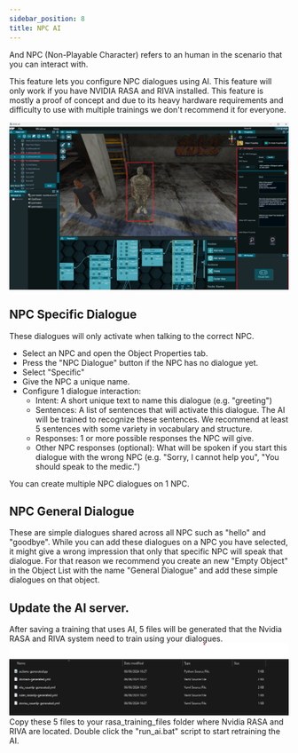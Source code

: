 ```yaml
---
sidebar_position: 8
title: NPC AI
---
```


And NPC (Non-Playable Character) refers to an human in the scenario that you can interact with.

This feature lets you configure NPC dialogues using AI. This feature will only work if you have NVIDIA RASA and RIVA installed. This feature is mostly a proof of concept and due to its heavy hardware requirements and difficulty to use with multiple trainings we don't recommend it for everyone.

![NPC settings](/img/AI/image.png)

## NPC Specific Dialogue
These dialogues will only activate when talking to the correct NPC.
- Select an NPC and open the Object Properties tab.
- Press the "NPC Dialogue" button if the NPC has no dialogue yet.
- Select "Specific"
- Give the NPC a unique name.
- Configure 1 dialogue interaction:
    - Intent: A short unique text to name this dialogue (e.g. "greeting")
    - Sentences: A list of sentences that will activate this dialogue. The AI will be trained to recognize these sentences. We recommend at least 5 sentences with some variety in vocabulary and structure.
    - Responses: 1 or more possible responses the NPC will give.
    - Other NPC responses (optional): What will be spoken if you start this dialogue with the wrong NPC (e.g. "Sorry, I cannot help you", "You should speak to the medic.")

You can create multiple NPC dialogues on 1 NPC.

## NPC General Dialogue
These are simple dialogues shared across all NPC such as "hello" and "goodbye".
While you can add these dialogues on a NPC you have selected, it might give a wrong impression that only that specific NPC will speak that dialogue. For that reason we recommend you create an new "Empty Object" in the Object List with the name "General Dialogue" and add these simple dialogues on that object.

## Update the AI server.
After saving a training that uses AI, 5 files will be generated that the Nvidia RASA and RIVA system need to train using your dialogues.
![AI files](/img/AI/ai-files.png)
Copy these 5 files to your rasa_training_files folder where Nvidia RASA and RIVA are located. Double click the "run_ai.bat" script to start retraining the AI.